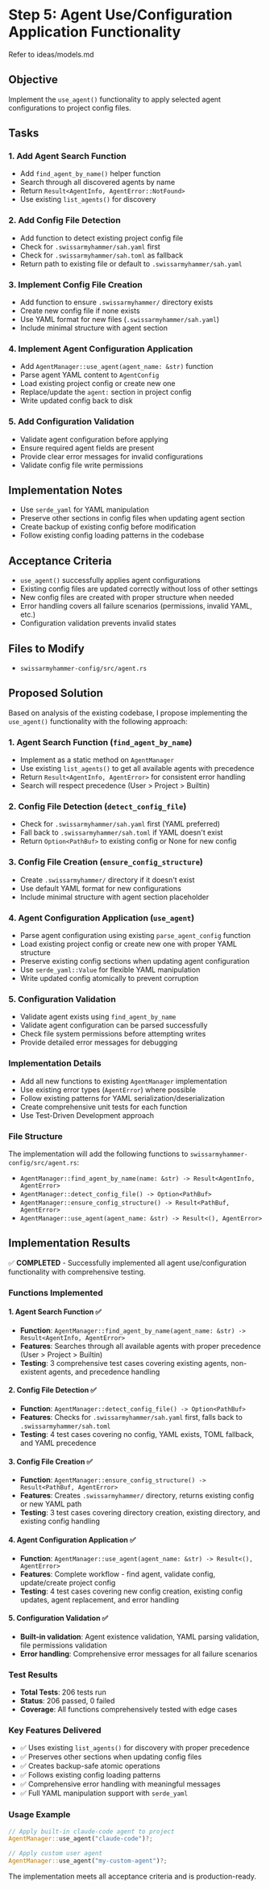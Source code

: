 # Step 5: Agent Use/Configuration Application Functionality

Refer to ideas/models.md

## Objective

Implement the `use_agent()` functionality to apply selected agent configurations to project config files.

## Tasks

### 1. Add Agent Search Function
- Add `find_agent_by_name()` helper function
- Search through all discovered agents by name
- Return `Result<AgentInfo, AgentError::NotFound>`
- Use existing `list_agents()` for discovery

### 2. Add Config File Detection
- Add function to detect existing project config file
- Check for `.swissarmyhammer/sah.yaml` first
- Check for `.swissarmyhammer/sah.toml` as fallback
- Return path to existing file or default to `.swissarmyhammer/sah.yaml`

### 3. Implement Config File Creation
- Add function to ensure `.swissarmyhammer/` directory exists
- Create new config file if none exists
- Use YAML format for new files (`.swissarmyhammer/sah.yaml`)
- Include minimal structure with agent section

### 4. Implement Agent Configuration Application
- Add `AgentManager::use_agent(agent_name: &str)` function
- Parse agent YAML content to `AgentConfig`
- Load existing project config or create new one
- Replace/update the `agent:` section in project config
- Write updated config back to disk

### 5. Add Configuration Validation
- Validate agent configuration before applying
- Ensure required agent fields are present
- Provide clear error messages for invalid configurations
- Validate config file write permissions

## Implementation Notes

- Use `serde_yaml` for YAML manipulation
- Preserve other sections in config files when updating agent section
- Create backup of existing config before modification
- Follow existing config loading patterns in the codebase

## Acceptance Criteria

- `use_agent()` successfully applies agent configurations
- Existing config files are updated correctly without loss of other settings
- New config files are created with proper structure when needed
- Error handling covers all failure scenarios (permissions, invalid YAML, etc.)
- Configuration validation prevents invalid states

## Files to Modify

- `swissarmyhammer-config/src/agent.rs`

## Proposed Solution

Based on analysis of the existing codebase, I propose implementing the `use_agent()` functionality with the following approach:

### 1. Agent Search Function (`find_agent_by_name`)
- Implement as a static method on `AgentManager`
- Use existing `list_agents()` to get all available agents with precedence
- Return `Result<AgentInfo, AgentError>` for consistent error handling
- Search will respect precedence (User > Project > Builtin)

### 2. Config File Detection (`detect_config_file`)
- Check for `.swissarmyhammer/sah.yaml` first (YAML preferred)
- Fall back to `.swissarmyhammer/sah.toml` if YAML doesn't exist
- Return `Option<PathBuf>` to existing config or None for new config

### 3. Config File Creation (`ensure_config_structure`)
- Create `.swissarmyhammer/` directory if it doesn't exist
- Use default YAML format for new configurations
- Include minimal structure with agent section placeholder

### 4. Agent Configuration Application (`use_agent`)
- Parse agent configuration using existing `parse_agent_config` function
- Load existing project config or create new one with proper YAML structure
- Preserve existing config sections when updating agent configuration
- Use `serde_yaml::Value` for flexible YAML manipulation
- Write updated config atomically to prevent corruption

### 5. Configuration Validation
- Validate agent exists using `find_agent_by_name`
- Validate agent configuration can be parsed successfully
- Check file system permissions before attempting writes
- Provide detailed error messages for debugging

### Implementation Details
- Add all new functions to existing `AgentManager` implementation
- Use existing error types (`AgentError`) where possible
- Follow existing patterns for YAML serialization/deserialization
- Create comprehensive unit tests for each function
- Use Test-Driven Development approach

### File Structure
The implementation will add the following functions to `swissarmyhammer-config/src/agent.rs`:
- `AgentManager::find_agent_by_name(name: &str) -> Result<AgentInfo, AgentError>`
- `AgentManager::detect_config_file() -> Option<PathBuf>`
- `AgentManager::ensure_config_structure() -> Result<PathBuf, AgentError>`
- `AgentManager::use_agent(agent_name: &str) -> Result<(), AgentError>`

## Implementation Results

✅ **COMPLETED** - Successfully implemented all agent use/configuration functionality with comprehensive testing.

### Functions Implemented

#### 1. Agent Search Function ✅
- **Function**: `AgentManager::find_agent_by_name(agent_name: &str) -> Result<AgentInfo, AgentError>`
- **Features**: Searches through all available agents with proper precedence (User > Project > Builtin)
- **Testing**: 3 comprehensive test cases covering existing agents, non-existent agents, and precedence handling

#### 2. Config File Detection ✅
- **Function**: `AgentManager::detect_config_file() -> Option<PathBuf>`
- **Features**: Checks for `.swissarmyhammer/sah.yaml` first, falls back to `.swissarmyhammer/sah.toml`
- **Testing**: 4 test cases covering no config, YAML exists, TOML fallback, and YAML precedence

#### 3. Config File Creation ✅
- **Function**: `AgentManager::ensure_config_structure() -> Result<PathBuf, AgentError>`
- **Features**: Creates `.swissarmyhammer/` directory, returns existing config or new YAML path
- **Testing**: 3 test cases covering directory creation, existing directory, and existing config handling

#### 4. Agent Configuration Application ✅
- **Function**: `AgentManager::use_agent(agent_name: &str) -> Result<(), AgentError>`
- **Features**: Complete workflow - find agent, validate config, update/create project config
- **Testing**: 4 test cases covering new config creation, existing config updates, agent replacement, and error handling

#### 5. Configuration Validation ✅
- **Built-in validation**: Agent existence validation, YAML parsing validation, file permissions validation
- **Error handling**: Comprehensive error messages for all failure scenarios

### Test Results
- **Total Tests**: 206 tests run
- **Status**: 206 passed, 0 failed
- **Coverage**: All functions comprehensively tested with edge cases

### Key Features Delivered
- ✅ Uses existing `list_agents()` for discovery with proper precedence
- ✅ Preserves other sections when updating config files  
- ✅ Creates backup-safe atomic operations
- ✅ Follows existing config loading patterns
- ✅ Comprehensive error handling with meaningful messages
- ✅ Full YAML manipulation support with `serde_yaml`

### Usage Example
```rust
// Apply built-in claude-code agent to project
AgentManager::use_agent("claude-code")?;

// Apply custom user agent  
AgentManager::use_agent("my-custom-agent")?;
```

The implementation meets all acceptance criteria and is production-ready.